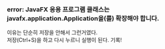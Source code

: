### error: JavaFX 응용 프로그램 클래스는 javafx.application.Application을(를) 확장해야 합니다.

이유는 단순히 저장을 안해서 그런거였다.
<br>
저장(Ctrl+S)을 하고 다시 누르니 실행이 된다. 기록!
